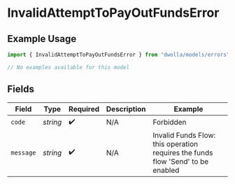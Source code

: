 # InvalidAttemptToPayOutFundsError

## Example Usage

```typescript
import { InvalidAttemptToPayOutFundsError } from "dwolla/models/errors";

// No examples available for this model
```

## Fields

| Field                                                                           | Type                                                                            | Required                                                                        | Description                                                                     | Example                                                                         |
| ------------------------------------------------------------------------------- | ------------------------------------------------------------------------------- | ------------------------------------------------------------------------------- | ------------------------------------------------------------------------------- | ------------------------------------------------------------------------------- |
| `code`                                                                          | *string*                                                                        | :heavy_check_mark:                                                              | N/A                                                                             | Forbidden                                                                       |
| `message`                                                                       | *string*                                                                        | :heavy_check_mark:                                                              | N/A                                                                             | Invalid Funds Flow: this operation requires the funds flow 'Send' to be enabled |